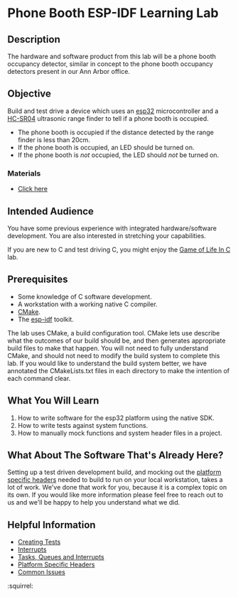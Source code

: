 # Phone Booth ESP-IDF Learning Lab

## Description

The hardware and software product from this lab will be a phone booth occupancy
detector, similar in concept to the phone booth occupancy detectors present in
our Ann Arbor office.

## Objective

Build and test drive a device which uses an [esp32](https://docs.espressif.com/projects/esp-idf/en/latest/hw-reference/get-started-devkitc.html) microcontroller and a 
[HC-SR04](https://cdn.sparkfun.com/datasheets/Sensors/Proximity/HCSR04.pdf) 
ultrasonic range finder to tell if a phone booth is occupied.

* The phone booth is occupied if the distance detected by the range finder is 
  less than 20cm.
* If the phone booth is occupied, an LED should be turned on.
* If the phone booth is *not* occupied, the LED should *not* be turned on.

### Materials

* [Click here](materials.md)

## Intended Audience

You have some previous experience with integrated hardware/software
development.  You are also interested in stretching your capabilities.

If you are new to C and test driving C, you might enjoy the [Game of Life In C](https://github.com/PillarTechnology/game-of-life-in-c) lab.

## Prerequisites

* Some knowledge of C software development.
* A workstation with a working native C compiler.
* [CMake](https://cmake.org/).
* The [esp-idf](https://docs.espressif.com/projects/esp-idf/en/stable/get-started/) toolkit.

The lab uses CMake, a build configuration tool.  CMake lets use describe what the outcomes of 
our build should be, and then generates appropriate build files to make that happen.  You will
not need to fully understand CMake, and should not need to modify the build system to complete
this lab.  If you would like to understand the build system better, we have annotated the 
CMakeLists.txt files in each directory to make the intention of each command clear.

## What You Will Learn

1. How to write software for the esp32 platform using the native SDK.
1. How to write tests against system functions.
1. How to manually mock functions and system header files in a project.

## What About The Software That's Already Here?

Setting up a test driven development build, and mocking out the [platform specific headers](platform-specific-headers.md) needed to build to run on your local workstation, takes a lot of work.  We've done that work for you, because it is a complex topic on its own.  If you would like more information please feel free to reach out to us and we'll be happy to help you understand what we did.

## Helpful Information

* [Creating Tests](creating-tests.md)
* [Interrupts](interrupts.md)
* [Tasks, Queues and Interrupts](tasks-and-queues.md)
* [Platform Specific Headers](platform-specific-headers.md)
* [Common Issues](common-issues.md)

:squirrel:
